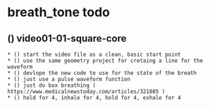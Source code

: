 # breath_tone todo

## () video01-01-square-core
    * () start the video file as a clean, basic start point
    * () use the same geometry project for cretaing a line for the waveform
    * () devlope the new code to use for the state of the breath
    * () just use a pulse waveform function
    * () just do box breathing ( https://www.medicalnewstoday.com/articles/321805 )
    * () hold for 4, inhale for 4, hold for 4, exhale for 4
